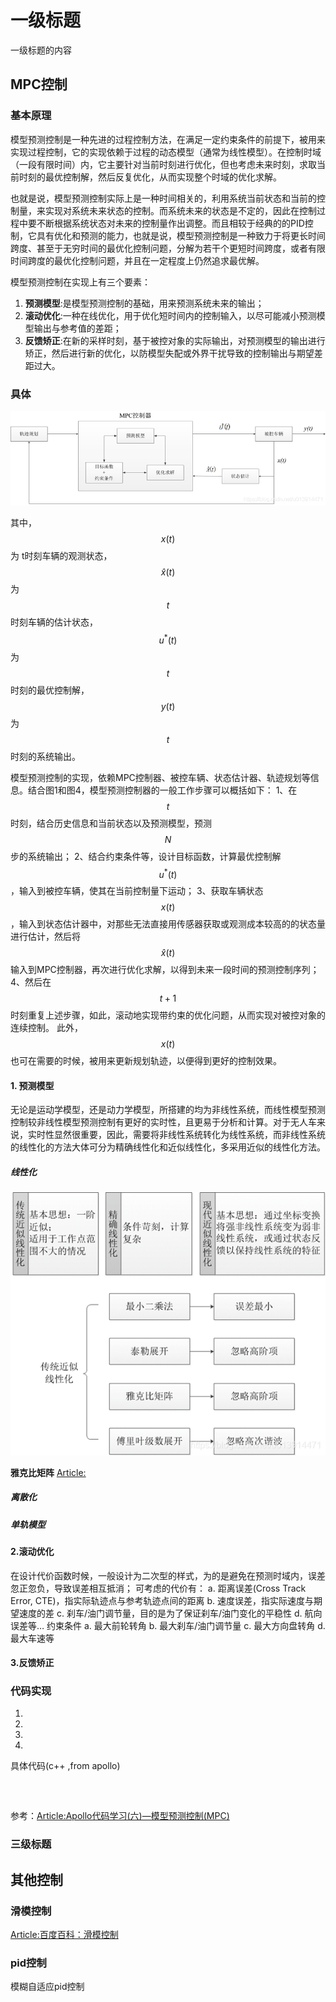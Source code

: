 # 一级标题

一级标题的内容

## MPC控制
### 基本原理

模型预测控制是一种先进的过程控制方法，在满足一定约束条件的前提下，被用来实现过程控制，它的实现依赖于过程的动态模型（通常为线性模型）。在控制时域（一段有限时间）内，它主要针对当前时刻进行优化，但也考虑未来时刻，求取当前时刻的最优控制解，然后反复优化，从而实现整个时域的优化求解。

也就是说，模型预测控制实际上是一种时间相关的，利用系统当前状态和当前的控制量，来实现对系统未来状态的控制。而系统未来的状态是不定的，因此在控制过程中要不断根据系统状态对未来的控制量作出调整。而且相较于经典的的PID控制，它具有优化和预测的能力，也就是说，模型预测控制是一种致力于将更长时间跨度、甚至于无穷时间的最优化控制问题，分解为若干个更短时间跨度，或者有限时间跨度的最优化控制问题，并且在一定程度上仍然追求最优解。

模型预测控制在实现上有三个要素：

1. **预测模型**:是模型预测控制的基础，用来预测系统未来的输出；
2. **滚动优化**:一种在线优化，用于优化短时间内的控制输入，以尽可能减小预测模型输出与参考值的差距；
3. **反馈矫正**:在新的采样时刻，基于被控对象的实际输出，对预测模型的输出进行矫正，然后进行新的优化，以防模型失配或外界干扰导致的控制输出与期望差距过大。


### 具体

![](./assets/MPC控制框图.png)

其中， $$x(t)$$ 为 t时刻车辆的观测状态，$$\hat{x}(t)$$
 为$$t$$时刻车辆的估计状态，$$ u^*(t)$$为$$t$$时刻的最优控制解， $$y(t)$$为$$t$$时刻的系统输出。

模型预测控制的实现，依赖MPC控制器、被控车辆、状态估计器、轨迹规划等信息。结合图1和图4，模型预测控制器的一般工作步骤可以概括如下：
1、在$$t$$时刻，结合历史信息和当前状态以及预测模型，预测$$N$$步的系统输出；
2、结合约束条件等，设计目标函数，计算最优控制解$$ u^*(t)$$，输入到被控车辆，使其在当前控制量下运动；
3、获取车辆状态$$x(t)$$，输入到状态估计器中，对那些无法直接用传感器获取或观测成本较高的的状态量进行估计，然后将$$\hat{x}(t)$$输入到MPC控制器，再次进行优化求解，以得到未来一段时间的预测控制序列；
4、然后在$$t+1$$时刻重复上述步骤，如此，滚动地实现带约束的优化问题，从而实现对被控对象的连续控制。
此外，$$x(t)$$也可在需要的时候，被用来更新规划轨迹，以便得到更好的控制效果。
 
#### 1. 预测模型
无论是运动学模型，还是动力学模型，所搭建的均为非线性系统，而线性模型预测控制较非线性模型预测控制有更好的实时性，且更易于分析和计算。对于无人车来说，实时性显然很重要，因此，需要将非线性系统转化为线性系统，而非线性系统的线性化的方法大体可分为精确线性化和近似线性化，多采用近似的线性化方法。
 
##### 线性化

![](./assets/控制线性化.png)




**雅克比矩阵** [Article:]()
##### 离散化



##### 单轨模型

#### 2.滚动优化






在设计代价函数时候，一般设计为二次型的样式，为的是避免在预测时域内，误差忽正忽负，导致误差相互抵消；
可考虑的代价有：
a. 距离误差(Cross Track Error, CTE)，指实际轨迹点与参考轨迹点间的距离
b. 速度误差，指实际速度与期望速度的差
c. 刹车/油门调节量，目的是为了保证刹车/油门变化的平稳性
d. 航向误差等…
约束条件
a. 最大前轮转角
b. 最大刹车/油门调节量
c. 最大方向盘转角
d. 最大车速等






#### 3.反馈矫正




### 代码实现

1. 
2.
3.
4.


具体代码(c++ ,from apollo)


```



```

参考：[Article:Apollo代码学习(六)—模型预测控制(MPC)](https://blog.csdn.net/u013914471/article/details/83824490)




### 三级标题




## 其他控制

### 滑模控制

[Article:百度百科：滑模控制](https://baike.baidu.com/item/%E6%BB%91%E6%A8%A1%E6%8E%A7%E5%88%B6/2785312?fr=aladdin)
### pid控制

模糊自适应pid控制

